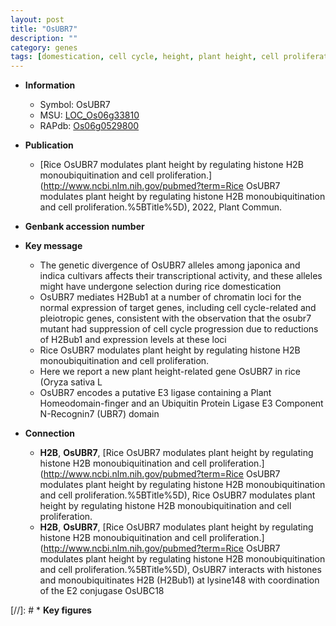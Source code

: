 ```yaml
---
layout: post
title: "OsUBR7"
description: ""
category: genes
tags: [domestication, cell cycle, height, plant height, cell proliferation, Ubiquitin]
---
```


* **Information**  
    + Symbol: OsUBR7  
    + MSU: [LOC_Os06g33810](http://rice.uga.edu/cgi-bin/ORF_infopage.cgi?orf=LOC_Os06g33810)  
    + RAPdb: [Os06g0529800](http://rapdb.dna.affrc.go.jp/viewer/gbrowse_details/irgsp1?name=Os06g0529800)  

* **Publication**  
    + [Rice OsUBR7 modulates plant height by regulating histone H2B monoubiquitination and cell proliferation.](http://www.ncbi.nlm.nih.gov/pubmed?term=Rice OsUBR7 modulates plant height by regulating histone H2B monoubiquitination and cell proliferation.%5BTitle%5D), 2022, Plant Commun.

* **Genbank accession number**  

* **Key message**  
    + The genetic divergence of OsUBR7 alleles among japonica and indica cultivars affects their transcriptional activity, and these alleles might have undergone selection during rice domestication
    + OsUBR7 mediates H2Bub1 at a number of chromatin loci for the normal expression of target genes, including cell cycle-related and pleiotropic genes, consistent with the observation that the osubr7 mutant had suppression of cell cycle progression due to reductions of H2Bub1 and expression levels at these loci
    + Rice OsUBR7 modulates plant height by regulating histone H2B monoubiquitination and cell proliferation.
    + Here we report a new plant height-related gene OsUBR7 in rice (Oryza sativa L
    + OsUBR7 encodes a putative E3 ligase containing a Plant Homeodomain-finger and an Ubiquitin Protein Ligase E3 Component N-Recognin7 (UBR7) domain

* **Connection**  
    + __H2B__, __OsUBR7__, [Rice OsUBR7 modulates plant height by regulating histone H2B monoubiquitination and cell proliferation.](http://www.ncbi.nlm.nih.gov/pubmed?term=Rice OsUBR7 modulates plant height by regulating histone H2B monoubiquitination and cell proliferation.%5BTitle%5D), Rice OsUBR7 modulates plant height by regulating histone H2B monoubiquitination and cell proliferation.
    + __H2B__, __OsUBR7__, [Rice OsUBR7 modulates plant height by regulating histone H2B monoubiquitination and cell proliferation.](http://www.ncbi.nlm.nih.gov/pubmed?term=Rice OsUBR7 modulates plant height by regulating histone H2B monoubiquitination and cell proliferation.%5BTitle%5D),  OsUBR7 interacts with histones and monoubiquitinates H2B (H2Bub1) at lysine148 with coordination of the E2 conjugase OsUBC18

[//]: # * **Key figures**  


